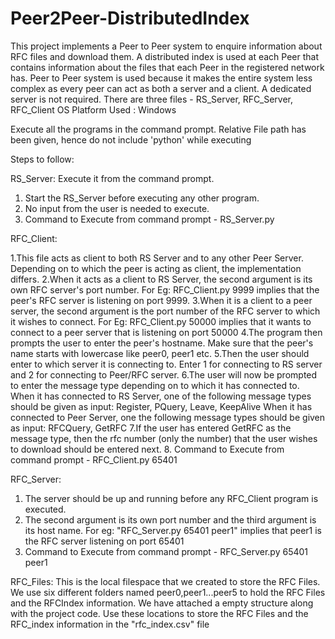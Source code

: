 # Peer2Peer-DistributedIndex
This project implements a Peer to Peer system to enquire information about RFC files and download them. A distributed index is used at each Peer that contains information about the files that each Peer in the registered network has. Peer to Peer system is used because it makes the entire system less complex as every peer can act as both a server and a client. A dedicated server is not required.
There are three files - RS_Server, RFC_Server, RFC_Client
OS Platform Used : Windows

Execute all the programs in the command prompt. Relative File path has been given, hence do not include 'python' while executing

Steps to follow:

RS_Server: 
Execute it from the command prompt. 
1. Start the RS_Server before executing any other program.
2. No input from the user is needed to execute.
3. Command to Execute from command prompt - RS_Server.py


RFC_Client:

1.This file acts as client to both RS Server and to any other Peer Server. Depending on to which the peer is acting as client, the implementation differs.
2.When it acts as a client to RS Server, the second argument is its own RFC server's port number. 
For Eg: RFC_Client.py 9999 implies that the peer's RFC server is listening on port 9999.
3.When it is a client to a peer server, the second argument is the port number of the RFC server to which it wishes to connect.
For Eg: RFC_Client.py 50000 implies that it wants to connect to a peer server that is listening on port 50000
4.The program then prompts the user to enter the peer's hostname. Make sure that the peer's name starts with lowercase like peer0, peer1 etc.
5.Then the user should enter to which server it is connecting to. Enter 1 for connecting to RS server and 2 for connecting to Peer/RFC server.
6.The user will now be prompted to enter the message type depending on to which it has connected to. 
When it has connected to RS Server, one of the following message types should be given as input: Register, PQuery, Leave, KeepAlive
When it has connected to Peer Server, one the following message types should be given as input: RFCQuery, GetRFC
7.If the user has entered GetRFC as the message type, then the rfc number (only the number) that the user wishes to download should be entered next. 
8. Command to Execute from command prompt - RFC_Client.py 65401

RFC_Server:

1. The server should be up and running before any RFC_Client program is executed.
2. The second argument is its own port number and the third argument is its host name. 
For eg: "RFC_Server.py 65401 peer1" implies that peer1 is the RFC server listening on port 65401
3. Command to Execute from command prompt - RFC_Server.py 65401 peer1

RFC_Files:
 This is the local filespace that we created to store the RFC Files. We use six different folders named peer0,peer1...peer5 to hold the RFC Files and the
RFCIndex information. We have attached a empty structure along with the project code. Use these locations to store the RFC Files and the RFC_index information
in the "rfc_index.csv" file
